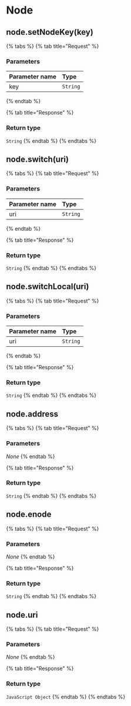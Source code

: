 # Node

## node.setNodeKey(key)

 

{% tabs %}
{% tab title="Request" %}
### **Parameters**

| Parameter name | Type |
| :--- | :--- |
| key | `String` |
{% endtab %}

{% tab title="Response" %}
### Return type

`String`
{% endtab %}
{% endtabs %}

## node.switch(uri)

 

{% tabs %}
{% tab title="Request" %}
### **Parameters**

| Parameter name | Type |
| :--- | :--- |
| uri | `String` |
{% endtab %}

{% tab title="Response" %}
### Return type

`String`
{% endtab %}
{% endtabs %}

## node.switchLocal(uri)

 

{% tabs %}
{% tab title="Request" %}
### **Parameters**

| Parameter name | Type |
| :--- | :--- |
| uri | `String` |
{% endtab %}

{% tab title="Response" %}
### Return type

`String`
{% endtab %}
{% endtabs %}

## node.address

 

{% tabs %}
{% tab title="Request" %}
### **Parameters**

_None_
{% endtab %}

{% tab title="Response" %}
### Return type

`String`
{% endtab %}
{% endtabs %}

## node.enode

 

{% tabs %}
{% tab title="Request" %}
### **Parameters**

_None_
{% endtab %}

{% tab title="Response" %}
### Return type

`String`
{% endtab %}
{% endtabs %}

## node.uri

 

{% tabs %}
{% tab title="Request" %}
### **Parameters**

_None_
{% endtab %}

{% tab title="Response" %}
### Return type

`JavaScript Object`
{% endtab %}
{% endtabs %}

